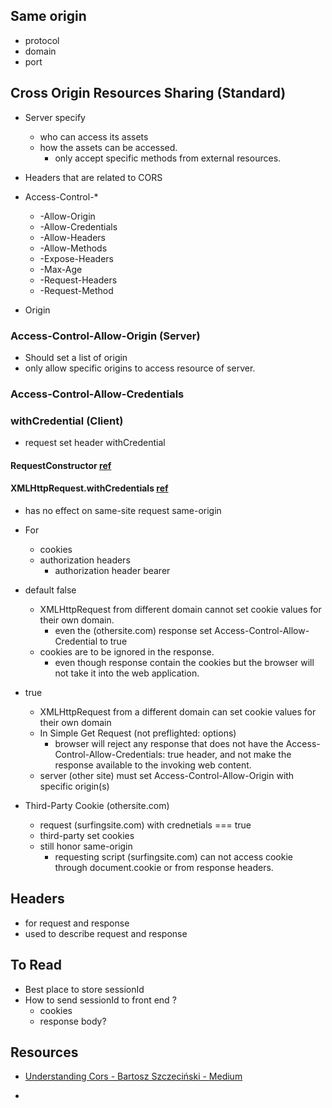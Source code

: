 ## Same origin
* protocol
* domain
* port


## Cross Origin Resources Sharing (Standard)
* Server specify
  * who can access its assets
  * how the assets can be accessed.
    * only accept specific methods from external resources.

* Headers that are related to CORS
* Access-Control-*
  * -Allow-Origin
  * -Allow-Credentials
  * -Allow-Headers
  * -Allow-Methods
  * -Expose-Headers
  * -Max-Age
  * -Request-Headers
  * -Request-Method
* Origin


### Access-Control-Allow-Origin (Server)
* Should set a list of origin
* only allow specific origins to access resource of server.

### Access-Control-Allow-Credentials

### withCredential (Client)
* request set header withCredential

#### RequestConstructor [ref](https://developer.mozilla.org/en-US/docs/Web/API/Request/credentials)

#### XMLHttpRequest.withCredentials [ref](https://developer.mozilla.org/en-US/docs/Web/API/XMLHttpRequest/withCredentials)
* has no effect on same-site request same-origin
* For
  * cookies
  * authorization headers
    * authorization header bearer

* default false
  * XMLHttpRequest from different domain cannot set cookie values for their own domain.
    * even the (othersite.com) response set Access-Control-Allow-Credential to true
  * cookies are to be ignored in the response.
    * even though response contain the cookies but the browser will not take it into the web application.

* true
  * XMLHttpRequest from a different domain can set cookie values for their own domain
  * In Simple Get Request (not preflighted: options)
    * browser will reject any response that does not have the Access-Control-Allow-Credentials: true header, and not make the response available to the invoking web content.
  * server (other site) must set Access-Control-Allow-Origin with specific origin(s)

* Third-Party Cookie (othersite.com)
  * request (surfingsite.com) with crednetials === true
  * third-party set cookies
  * still honor same-origin
    * requesting script (surfingsite.com) can not access cookie through document.cookie or from response headers.

## Headers
* for request and response
* used to describe request and response

## To Read
* Best place to store sessionId
* How to send sessionId to front end ?
  * cookies
  * response body?



## Resources
* [Understanding Cors - Bartosz Szczeciński - Medium](https://medium.com/@baphemot/understanding-cors-18ad6b478e2b)

* [](https://www.acunetix.com/vulnerabilities/web/insecure-response-with-wildcard-in-access-control-allow-origin/)
